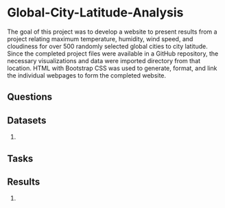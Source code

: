 # Global-City-Latitude-Analysis

The goal of this project was to develop a website to present results from a project relating maximum temperature, humidity, wind speed, and cloudiness for over 500 randomly selected global cities to city latitude. Since the completed project files were available in a GitHub repository, the necessary visualizations and data were imported directory from that location. HTML with Bootstrap CSS was used to generate, format, and link the individual webpages to form the completed website.

## Questions



## Datasets

1. 

## Tasks



## Results

1. 